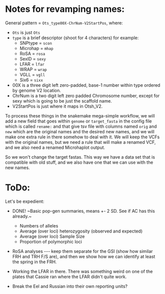 

# Notes for revamping names:

General pattern = `Ots_type00X-ChrNum-V2StartPos`, where:

- `Ots` is just `Ots`
- `type` is a brief descriptor (shoot for 4 characters) for example:
    + SNPtype = `scon`
    + Microhap = `mhap`
    + RoSA = `rosa`
    + SexID = `sexy`
    + LFAR = `lfar`
    + WRAP = `wrap`
    + VGLL = `vgll`
    + Six6 = `sixx`
- 00X is a three digit left zero-padded, base-1 number within type ordered by genome V2 location.
- ChrNum is a two digit left zero padded Chromosome number, except for sexy which is
  going to be just the scaffold name.
- V2StartPos is just where it maps in Otsh_V2.


To process these things in the snakemake mega-simple workflow, we will add a new
field that goes within `genome` or `target_fasta` in the config file which is called
`rename:` and that give tsv file with columns named `orig` and `new` which are the
original names and the desired new names, and we will make one extra rule in there
somehow to deal with it.  We will keep the VCFs with the original names, but we need
a rule that will make a renamed VCF, and we also need a renamed Microhaplot output.

So we won't change the target fastas.  This way we have a data set that is compatible
with old stuff, and we also have one that we can use with the new names.




# ToDo:

Let's be expedient:

- DONE! ~Basic pop-gen summaries, means +- 2 SD.  See if AC has this already.~
  * Numbers of alleles 
  * Average (over loci) heterozygosity (observed and expected)
  * Average (over loci) Sample Size
  * Proportion of polymorphic loci 


- RoSA analyses --- keep them separate for the GSI (show how similar FRH and TRH F/S are),
  and then we show how we can identify at least the spring in the FRH.  


- Working the LFAR in there.  There was something weird on one of the plates
  that Cassie ran where the LFAR didn't quite work.  


- Break the Eel and Russian into their own reporting units?
